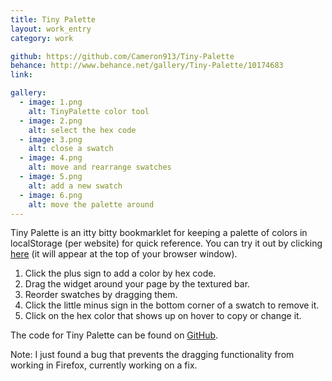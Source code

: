 ```yaml
---
title: Tiny Palette
layout: work_entry
category: work

github: https://github.com/Cameron913/Tiny-Palette
behance: http://www.behance.net/gallery/Tiny-Palette/10174683
link:

gallery:
  - image: 1.png
    alt: TinyPalette color tool
  - image: 2.png
    alt: select the hex code
  - image: 3.png
    alt: close a swatch
  - image: 4.png
    alt: move and rearrange swatches
  - image: 5.png
    alt: add a new swatch
  - image: 6.png
    alt: move the palette around
---
```

Tiny Palette is an itty bitty bookmarklet for keeping a palette of colors in localStorage (per website) for quick reference. You can try it out by clicking <a href="javascript:(function()%7Bdocument.body.appendChild(document.createElement(%27script%27)).src%3D%27http://rawgithub.com/Cameron913/Tiny-Palette/master/tiny-palette.js%27%3B%7D)()%3B">here</a> (it will appear at the top of your browser window).

1. Click the plus sign to add a color by hex code.
2. Drag the widget around your page by the textured bar.
3. Reorder swatches by dragging them.
4. Click the little minus sign in the bottom corner of a swatch to remove it.
5. Click on the hex color that shows up on hover to copy or change it.

The code for Tiny Palette can be found on [GitHub](https://github.com/Cameron913/Tiny-Palette).

Note: I just found a bug that prevents the dragging functionality from working in Firefox, currently working on a fix.
